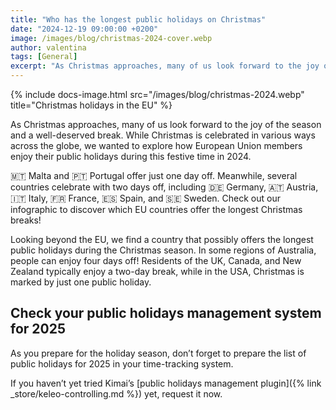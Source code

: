 ```yaml
---
title: "Who has the longest public holidays on Christmas"
date: "2024-12-19 09:00:00 +0200"
image: /images/blog/christmas-2024-cover.webp
author: valentina
tags: [General]
excerpt: "As Christmas approaches, many of us look forward to the joy of the season and a well-deserved break. Let's explore how EU members enjoy their public holidays during this festive time in 2024.?"
---
```


{% include docs-image.html src="/images/blog/christmas-2024.webp" title="Christmas holidays in the EU" %}


As Christmas approaches, many of us look forward to the joy of the season and a well-deserved
break. While Christmas is celebrated in various ways across the globe, we wanted to explore how
European Union members enjoy their public holidays during this festive time in 2024.

🇲🇹 Malta and 🇵🇹 Portugal offer just one day off. Meanwhile, several countries celebrate with two days off, 
including 🇩🇪 Germany, 🇦🇹 Austria, 🇮🇹 Italy, 🇫🇷 France, 🇪🇸 Spain, and 🇸🇪 Sweden. 
Check out our infographic to discover which EU countries offer the longest Christmas breaks!

Looking beyond the EU, we find a country that possibly offers the longest public holidays during the
Christmas season. In some regions of Australia, people can enjoy four days off! Residents of the UK,
Canada, and New Zealand typically enjoy a two-day break, while in the USA, Christmas is marked by
just one public holiday.

## Check your public holidays management system for 2025

As you prepare for the holiday season, don’t forget to prepare the list of public holidays for 2025 in your time-tracking system.

If you haven’t yet tried Kimai’s [public holidays management plugin]({% link _store/keleo-controlling.md %}) yet, request it now.
